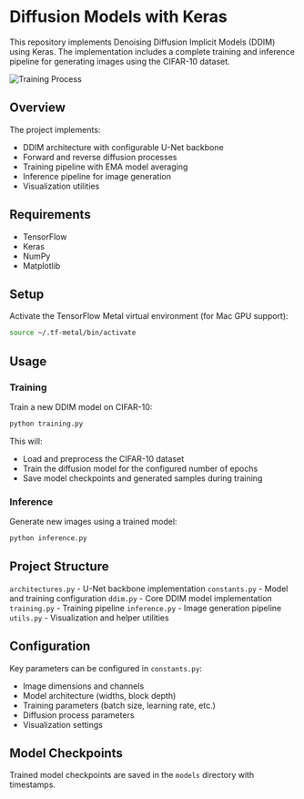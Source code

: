 # Diffusion Models with Keras

This repository implements Denoising Diffusion Implicit Models (DDIM) using Keras. The implementation includes a complete training and inference pipeline for generating images using the CIFAR-10 dataset.

![Training Process](images/train.gif)

## Overview

The project implements:
- DDIM architecture with configurable U-Net backbone
- Forward and reverse diffusion processes
- Training pipeline with EMA model averaging
- Inference pipeline for image generation
- Visualization utilities

## Requirements

- TensorFlow 
- Keras
- NumPy
- Matplotlib

## Setup

Activate the TensorFlow Metal virtual environment (for Mac GPU support):

```bash
source ~/.tf-metal/bin/activate
```

## Usage
### Training
Train a new DDIM model on CIFAR-10:

```bash
python training.py
```

This will: 
- Load and preprocess the CIFAR-10 dataset
- Train the diffusion model for the configured number of epochs
- Save model checkpoints and generated samples during training

### Inference
Generate new images using a trained model:

```bash
python inference.py
```


## Project Structure
`architectures.py` - U-Net backbone implementation
`constants.py` - Model and training configuration
`ddim.py` - Core DDIM model implementation
`training.py` - Training pipeline
`inference.py` - Image generation pipeline
`utils.py` - Visualization and helper utilities

## Configuration
Key parameters can be configured in `constants.py`:
- Image dimensions and channels
- Model architecture (widths, block depth)
- Training parameters (batch size, learning rate, etc.)
- Diffusion process parameters
- Visualization settings

## Model Checkpoints
Trained model checkpoints are saved in the `models` directory with timestamps.
